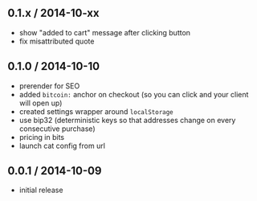 0.1.x / 2014-10-xx
------------------
- show "added to cart" message after clicking button
- fix misattributed quote

0.1.0 / 2014-10-10
------------------
- prerender for SEO
- added `bitcoin:` anchor on checkout (so you can click and your client will open up)
- created settings wrapper around `localStorage`
- use bip32 (deterministic keys so that addresses change on every consecutive purchase)
- pricing in bits
- launch cat config from url

0.0.1 / 2014-10-09
------------------
- initial release